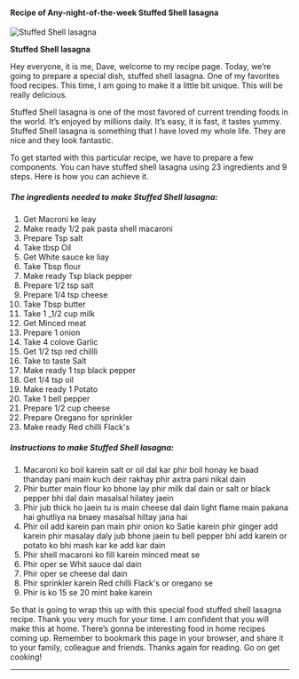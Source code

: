             

#### Recipe of Any-night-of-the-week Stuffed Shell lasagna

![Stuffed Shell lasagna](https://img-global.cpcdn.com/recipes/41975d9f2f0f5383/751x532cq70/stuffed-shell-lasagna-recipe-main-photo.jpg)

**Stuffed Shell lasagna**

Hey everyone, it is me, Dave, welcome to my recipe page. Today, we’re going to prepare a special dish, stuffed shell lasagna. One of my favorites food recipes. This time, I am going to make it a little bit unique. This will be really delicious.

Stuffed Shell lasagna is one of the most favored of current trending foods in the world. It’s enjoyed by millions daily. It’s easy, it is fast, it tastes yummy. Stuffed Shell lasagna is something that I have loved my whole life. They are nice and they look fantastic.

To get started with this particular recipe, we have to prepare a few components. You can have stuffed shell lasagna using 23 ingredients and 9 steps. Here is how you can achieve it.

##### The ingredients needed to make Stuffed Shell lasagna:

1.  Get Macroni ke leay
2.  Make ready 1/2 pak pasta shell macaroni
3.  Prepare Tsp salt
4.  Take tbsp Oil
5.  Get White sauce ke liay
6.  Take Tbsp flour
7.  Make ready Tsp black pepper
8.  Prepare 1/2 tsp salt
9.  Prepare 1/4 tsp cheese
10.  Take Tbsp butter
11.  Take 1 \_1/2 cup milk
12.  Get Minced meat
13.  Prepare 1 onion
14.  Take 4 colove Garlic
15.  Get 1/2 tsp red chillli
16.  Take to taste Salt
17.  Make ready 1 tsp black pepper
18.  Get 1/4 tsp oil
19.  Make ready 1 Potato
20.  Take 1 bell pepper
21.  Prepare 1/2 cup cheese
22.  Prepare Oregano for sprinkler
23.  Make ready Red chilli Flack's

##### Instructions to make Stuffed Shell lasagna:

1.  Macaroni ko boil karein salt or oil dal kar phir boil honay ke baad thanday pani main kuch deir rakhay phir axtra pani nikal dain
2.  Phir butter main flour ko bhone lay phir milk dal dain or salt or black pepper bhi dal dain masalsal hilatey jaein
3.  Phir jub thick ho jaein tu is main cheese dal dain light flame main pakana hai ghutliya na bnaey masalsal hiltay jana hai
4.  Phir oil add karein pan main phir onion ko Satie karein phir ginger add karein phir masalay daly jub bhone jaein tu bell pepper bhi add karein or potato ko bhi mash kar ke add kar dain
5.  Phir shell macaroni ko fill karein minced meat se
6.  Phir oper se Whit sauce dal dain
7.  Phir oper se cheese dal dain
8.  Phir sprinkler karein Red chilli Flack's or oregano se
9.  Phir is ko 15 se 20 mint bake karein

So that is going to wrap this up with this special food stuffed shell lasagna recipe. Thank you very much for your time. I am confident that you will make this at home. There’s gonna be interesting food in home recipes coming up. Remember to bookmark this page in your browser, and share it to your family, colleague and friends. Thanks again for reading. Go on get cooking!

* * *